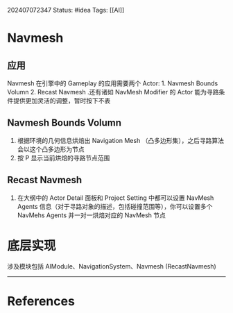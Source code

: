 202407072347
Status: #idea
Tags: [[AI]]
# Navmesh
## 应用
Navmesh 在引擎中的 Gameplay 的应用需要两个 Actor: 1. Navmesh Bounds Volumn 2. Recast Navmesh .还有诸如 NavMesh Modifier 的 Actor 能为寻路条件提供更加灵活的调整，暂时按下不表
## Navmesh Bounds Volumn
1. 根据环境的几何信息烘焙出 Navigation Mesh （凸多边形集），之后寻路算法会以这个凸多边形为节点
2. 按 P 显示当前烘焙的寻路节点范围
## Recast Navmesh
1. 在大纲中的 Actor Detail 面板和 Project Setting 中都可以设置 NavMesh Agents 信息（对于寻路对象的描述，包括碰撞范围等），你可以设置多个 NavMehs Agents 并一对一烘焙对应的 NavMesh 节点

# 底层实现
涉及模块包括 AIModule、NavigationSystem、Navmesh (RecastNavmesh)

---
# References